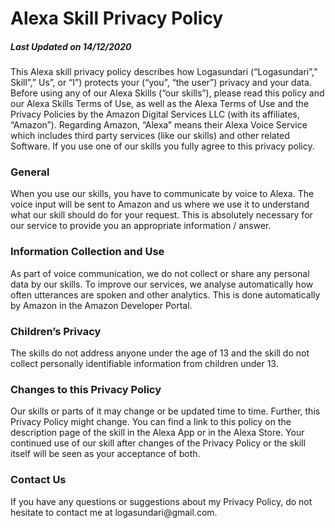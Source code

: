 <h1> Alexa Skill Privacy Policy </h1>
<h5>Last Updated on 14/12/2020</h5>
<p>This Alexa skill privacy policy describes how Logasundari (“Logasundari”,” Skill”,” Us”, or “I”) protects your (“you”, “the user”) privacy and your data. Before using any of our Alexa Skills (“our skills”), please read this policy and our Alexa Skills Terms of Use, as well as the Alexa Terms of Use and the Privacy Policies by the Amazon Digital Services LLC (with its affiliates, “Amazon”).
Regarding Amazon, “Alexa” means their Alexa Voice Service which includes third party services (like our skills) and other related Software.
If you use one of our skills you fully agree to this privacy policy.</p>

<h3>General</h3>
<p>When you use our skills, you have to communicate by voice to Alexa. The voice input will be sent to Amazon and us where 
we use it to understand what our skill should do for your request. This is absolutely necessary for our service to provide you an appropriate information / answer.</p>
<h3>Information Collection and Use</h3>
<p>As part of voice communication, we do not collect or share any personal data by our skills.
To improve our services, we analyse automatically how often utterances are spoken and other analytics. This is done automatically by Amazon in the Amazon Developer Portal.</p>
<h3> Children’s Privacy </h3>
<p>The skills do not address anyone under the age of 13 and the skill do not collect personally identifiable information from children under 13. </p>

<h3>Changes to this Privacy Policy</h3>
<p>Our skills or parts of it may change or be updated time to time. Further, this Privacy Policy might change. 
You can find a link to this policy on the description page of the skill in the Alexa App or in the Alexa Store. 
Your continued use of our skill after changes of the Privacy Policy or the skill itself will be seen as your acceptance of both.</p>
<h3>Contact Us</h3>
<p>If you have any questions or suggestions about my Privacy Policy, do not hesitate to contact me at logasundari@gmail.com.</p>
